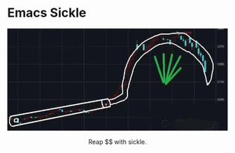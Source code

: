# Emacs Sickle

<p align="center">
  <img src="https://raw.githubusercontent.com/coldnight/emacs-sickle/master/sickle.jpg" alt="Emacs-sickle" title="" />
</p>

<p align="center">
  Reap $$ with sickle.
</p>
